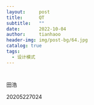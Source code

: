```yaml
---
layout:     post
title:      QT
subtitle:   ""
date:       2022-10-04
author:     tianhaoo
header-img: img/post-bg/64.jpg
catalog: true
tags:
  - 设计模式
---
```


# 


田浩

20205227024





